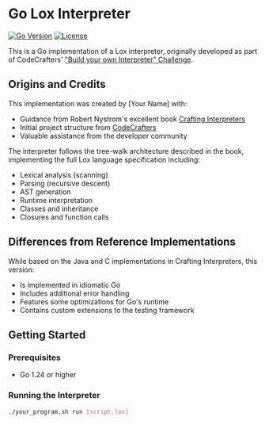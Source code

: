 # Go Lox Interpreter

[![Go Version](https://img.shields.io/badge/go-1.24+-blue.svg)](https://golang.org/dl/)
[![License](https://img.shields.io/badge/license-MIT-green.svg)](LICENSE)

This is a Go implementation of a Lox interpreter, originally developed as part of CodeCrafters' ["Build your own Interpreter" Challenge](https://app.codecrafters.io/courses/interpreter/overview).

## Origins and Credits

This implementation was created by [Your Name] with:
- Guidance from Robert Nystrom's excellent book [Crafting Interpreters](https://craftinginterpreters.com/)
- Initial project structure from [CodeCrafters](https://codecrafters.io)
- Valuable assistance from the developer community

The interpreter follows the tree-walk architecture described in the book, implementing the full Lox language specification including:
- Lexical analysis (scanning)
- Parsing (recursive descent)
- AST generation
- Runtime interpretation
- Classes and inheritance
- Closures and function calls

## Differences from Reference Implementations

While based on the Java and C implementations in Crafting Interpreters, this version:
- Is implemented in idiomatic Go
- Includes additional error handling
- Features some optimizations for Go's runtime
- Contains custom extensions to the testing framework

## Getting Started

### Prerequisites
- Go 1.24 or higher

### Running the Interpreter
```sh
./your_program.sh run [script.lox]